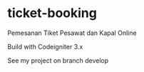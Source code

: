 # ticket-booking
Pemesanan Tiket Pesawat dan Kapal Online

Build with Codeigniter 3.x

See my project on branch develop
